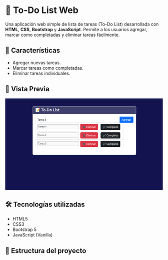 # 📝 To-Do List Web

Una aplicación web simple de lista de tareas (To-Do List) desarrollada con **HTML**, **CSS**, **Bootstrap** y **JavaScript**. Permite a los usuarios agregar, marcar como completadas y eliminar tareas fácilmente.

## 🚀 Características

- Agregar nuevas tareas.
- Marcar tareas como completadas.
- Eliminar tareas individuales.

## 📸 Vista Previa

![Captura de la aplicación](./todo.png)

## 🛠️ Tecnologías utilizadas

- HTML5
- CSS3
- Bootstrap 5
- JavaScript (Vanilla)

## 📂 Estructura del proyecto